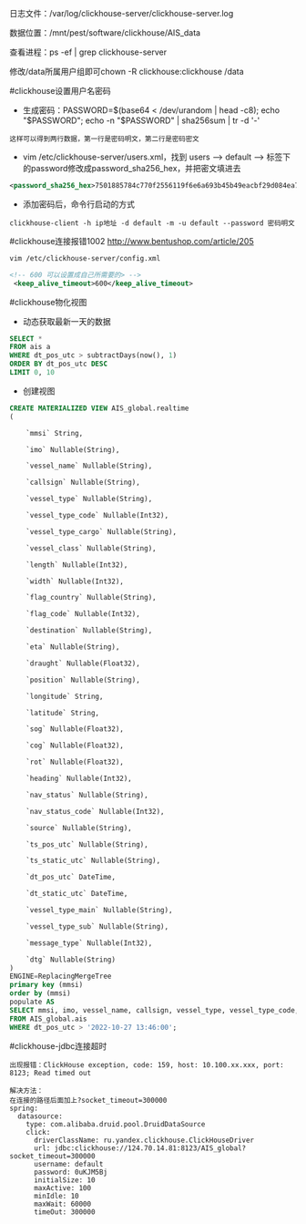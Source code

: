日志文件：/var/log/clickhouse-server/clickhouse-server.log

数据位置：/mnt/pest/software/clickhouse/AIS_data

查看进程：ps -ef | grep clickhouse-server

修改/data所属用户组即可chown -R  clickhouse:clickhouse /data

#clickhouse设置用户名密码
- 生成密码：PASSWORD=$(base64 < /dev/urandom | head -c8); echo "$PASSWORD"; echo -n "$PASSWORD" | sha256sum | tr -d '-'
```
这样可以得到两行数据，第一行是密码明文，第二行是密码密文
```
- vim  /etc/clickhouse-server/users.xml，找到 users --> default --> 标签下的password修改成password_sha256_hex，并把密文填进去
```xml
<password_sha256_hex>7501885784c770f2556119f6e6a693b45b49eacbf29d084ea7ea1415d6f396a2</password_sha256_hex>
```
- 添加密码后，命令行启动的方式
```
clickhouse-client -h ip地址 -d default -m -u default --password 密码明文
```

#clickhouse连接报错1002
http://www.bentushop.com/article/205
```xml
vim /etc/clickhouse-server/config.xml

<!-- 600 可以设置成自己所需要的> -->
 <keep_alive_timeout>600</keep_alive_timeout>

```

#clickhouse物化视图
- 动态获取最新一天的数据
```sql
SELECT *
FROM ais a
WHERE dt_pos_utc > subtractDays(now(), 1)
ORDER BY dt_pos_utc DESC
LIMIT 0, 10
```
- 创建视图
```sql
CREATE MATERIALIZED VIEW AIS_global.realtime
(

    `mmsi` String,

    `imo` Nullable(String),

    `vessel_name` Nullable(String),

    `callsign` Nullable(String),

    `vessel_type` Nullable(String),

    `vessel_type_code` Nullable(Int32),

    `vessel_type_cargo` Nullable(String),

    `vessel_class` Nullable(String),

    `length` Nullable(Int32),

    `width` Nullable(Int32),

    `flag_country` Nullable(String),

    `flag_code` Nullable(Int32),

    `destination` Nullable(String),

    `eta` Nullable(String),

    `draught` Nullable(Float32),

    `position` Nullable(String),

    `longitude` String,

    `latitude` String,

    `sog` Nullable(Float32),

    `cog` Nullable(Float32),

    `rot` Nullable(Float32),

    `heading` Nullable(Int32),

    `nav_status` Nullable(String),

    `nav_status_code` Nullable(Int32),

    `source` Nullable(String),

    `ts_pos_utc` Nullable(String),

    `ts_static_utc` Nullable(String),

    `dt_pos_utc` DateTime,

    `dt_static_utc` DateTime,

    `vessel_type_main` Nullable(String),

    `vessel_type_sub` Nullable(String),

    `message_type` Nullable(Int32),

    `dtg` Nullable(String)
)
ENGINE=ReplacingMergeTree
primary key (mmsi)
order by (mmsi)
populate AS 
SELECT mmsi, imo, vessel_name, callsign, vessel_type, vessel_type_code, vessel_type_cargo, vessel_class, `length`, width, flag_country, flag_code, destination, eta, draught, `position`, longitude, latitude, sog, cog, rot, heading, nav_status, nav_status_code, `source`, ts_pos_utc, ts_static_utc, dt_pos_utc, dt_static_utc, vessel_type_main, vessel_type_sub, message_type, dtg
FROM AIS_global.ais
WHERE dt_pos_utc > '2022-10-27 13:46:00';
```


#clickhouse-jdbc连接超时
```
出现报错：ClickHouse exception, code: 159, host: 10.100.xx.xxx, port: 8123; Read timed out

解决方法：
在连接的路径后面加上?socket_timeout=300000
spring:  
  datasource:  
    type: com.alibaba.druid.pool.DruidDataSource  
    click:  
      driverClassName: ru.yandex.clickhouse.ClickHouseDriver  
      url: jdbc:clickhouse://124.70.14.81:8123/AIS_global?socket_timeout=300000  
      username: default  
      password: 0uKJM5Bj  
      initialSize: 10  
      maxActive: 100  
      minIdle: 10  
      maxWait: 60000  
      timeOut: 300000
```

